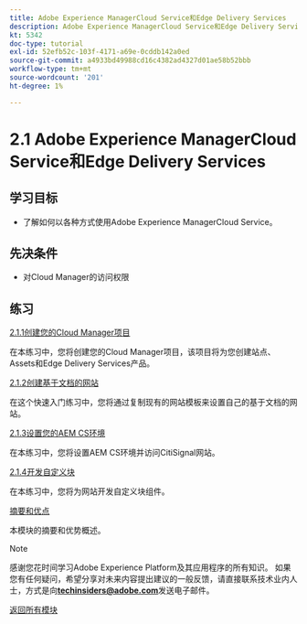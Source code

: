 ```yaml
---
title: Adobe Experience ManagerCloud Service和Edge Delivery Services
description: Adobe Experience ManagerCloud Service和Edge Delivery Services
kt: 5342
doc-type: tutorial
exl-id: 52efb52c-103f-4171-a69e-0cddb142a0ed
source-git-commit: a4933bd49988cd16c4382ad4327d01ae58b52bbb
workflow-type: tm+mt
source-wordcount: '201'
ht-degree: 1%

---
```


# 2.1 Adobe Experience ManagerCloud Service和Edge Delivery Services

## 学习目标

- 了解如何以各种方式使用Adobe Experience ManagerCloud Service。

## 先决条件

- 对Cloud Manager的访问权限

## 练习

[2.1.1创建您的Cloud Manager项目](./ex1.md)

在本练习中，您将创建您的Cloud Manager项目，该项目将为您创建站点、Assets和Edge Delivery Services产品。

[2.1.2创建基于文档的网站](./ex2.md)

在这个快速入门练习中，您将通过复制现有的网站模板来设置自己的基于文档的网站。

[2.1.3设置您的AEM CS环境](./ex3.md)

在本练习中，您将设置AEM CS环境并访问CitiSignal网站。

[2.1.4开发自定义块](./ex4.md)

在本练习中，您将为网站开发自定义块组件。

[摘要和优点](./summary.md)

本模块的摘要和优势概述。

>[!NOTE]
>
>感谢您花时间学习Adobe Experience Platform及其应用程序的所有知识。 如果您有任何疑问，希望分享对未来内容提出建议的一般反馈，请直接联系技术业内人士，方式是向&#x200B;**techinsiders@adobe.com**&#x200B;发送电子邮件。

[返回所有模块](../../../overview.md)
